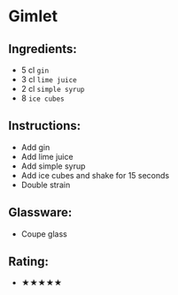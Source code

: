 # Gimlet

## Ingredients:
- 5 cl `gin`
- 3 cl `lime juice`
- 2 cl `simple syrup`
- 8 `ice cubes`

## Instructions:
- Add gin
- Add lime juice
- Add simple syrup
- Add ice cubes and shake for 15 seconds
- Double strain

## Glassware:
- Coupe glass

## Rating:
- ★★★★★